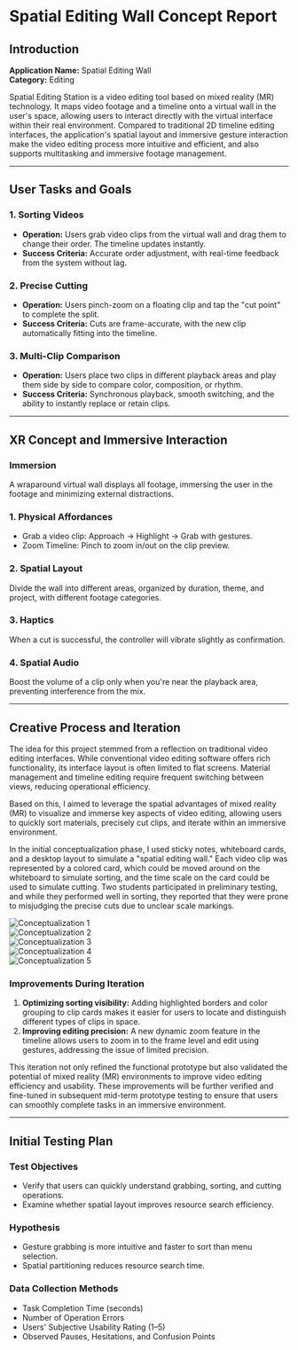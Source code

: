 # Spatial Editing Wall Concept Report

## Introduction
**Application Name:** Spatial Editing Wall  
**Category:** Editing  

Spatial Editing Station is a video editing tool based on mixed reality (MR) technology. It maps video footage and a timeline onto a virtual wall in the user's space, allowing users to interact directly with the virtual interface within their real environment. Compared to traditional 2D timeline editing interfaces, the application's spatial layout and immersive gesture interaction make the video editing process more intuitive and efficient, and also supports multitasking and immersive footage management.

---

## User Tasks and Goals

### 1. Sorting Videos
- **Operation:** Users grab video clips from the virtual wall and drag them to change their order. The timeline updates instantly.  
- **Success Criteria:** Accurate order adjustment, with real-time feedback from the system without lag.

### 2. Precise Cutting
- **Operation:** Users pinch-zoom on a floating clip and tap the "cut point" to complete the split.  
- **Success Criteria:** Cuts are frame-accurate, with the new clip automatically fitting into the timeline.

### 3. Multi-Clip Comparison
- **Operation:** Users place two clips in different playback areas and play them side by side to compare color, composition, or rhythm.  
- **Success Criteria:** Synchronous playback, smooth switching, and the ability to instantly replace or retain clips.

---

## XR Concept and Immersive Interaction

### Immersion
A wraparound virtual wall displays all footage, immersing the user in the footage and minimizing external distractions.

### 1. Physical Affordances
- Grab a video clip: Approach → Highlight → Grab with gestures.  
- Zoom Timeline: Pinch to zoom in/out on the clip preview.

### 2. Spatial Layout
Divide the wall into different areas, organized by duration, theme, and project, with different footage categories.

### 3. Haptics
When a cut is successful, the controller will vibrate slightly as confirmation.

### 4. Spatial Audio
Boost the volume of a clip only when you're near the playback area, preventing interference from the mix.

---

## Creative Process and Iteration

The idea for this project stemmed from a reflection on traditional video editing interfaces. While conventional video editing software offers rich functionality, its interface layout is often limited to flat screens. Material management and timeline editing require frequent switching between views, reducing operational efficiency.

Based on this, I aimed to leverage the spatial advantages of mixed reality (MR) to visualize and immerse key aspects of video editing, allowing users to quickly sort materials, precisely cut clips, and iterate within an immersive environment.

In the initial conceptualization phase, I used sticky notes, whiteboard cards, and a desktop layout to simulate a "spatial editing wall." Each video clip was represented by a colored card, which could be moved around on the whiteboard to simulate sorting, and the time scale on the card could be used to simulate cutting. Two students participated in preliminary testing, and while they performed well in sorting, they reported that they were prone to misjudging the precise cuts due to unclear scale markings.

![Conceptualization 1](1.jpg)  
![Conceptualization 2](2.jpg)  
![Conceptualization 3](3.jpg)  
![Conceptualization 4](4.jpg)  
![Conceptualization 5](5.jpg)  

### Improvements During Iteration
1. **Optimizing sorting visibility:** Adding highlighted borders and color grouping to clip cards makes it easier for users to locate and distinguish different types of clips in space.  
2. **Improving editing precision:** A new dynamic zoom feature in the timeline allows users to zoom in to the frame level and edit using gestures, addressing the issue of limited precision.  

This iteration not only refined the functional prototype but also validated the potential of mixed reality (MR) environments to improve video editing efficiency and usability. These improvements will be further verified and fine-tuned in subsequent mid-term prototype testing to ensure that users can smoothly complete tasks in an immersive environment.

---

## Initial Testing Plan

### Test Objectives
- Verify that users can quickly understand grabbing, sorting, and cutting operations.  
- Examine whether spatial layout improves resource search efficiency.  

### Hypothesis
- Gesture grabbing is more intuitive and faster to sort than menu selection.  
- Spatial partitioning reduces resource search time.  

### Data Collection Methods
- Task Completion Time (seconds)  
- Number of Operation Errors  
- Users' Subjective Usability Rating (1–5)  
- Observed Pauses, Hesitations, and Confusion Points  

